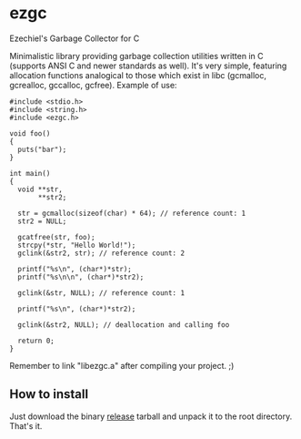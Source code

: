 # ezgc

Ezechiel's Garbage Collector for C

Minimalistic library providing garbage collection utilities written in C (supports ANSI C and newer standards as well). It's very simple, featuring allocation functions analogical to those which exist in libc (gcmalloc, gcrealloc, gccalloc, gcfree). Example of use:

```
#include <stdio.h>
#include <string.h>
#include <ezgc.h>

void foo()
{
  puts("bar");
}

int main()
{
  void **str,
       **str2;

  str = gcmalloc(sizeof(char) * 64); // reference count: 1
  str2 = NULL;

  gcatfree(str, foo);
  strcpy(*str, "Hello World!");
  gclink(&str2, str); // reference count: 2

  printf("%s\n", (char*)*str);
  printf("%s\n\n", (char*)*str2);

  gclink(&str, NULL); // reference count: 1

  printf("%s\n", (char*)*str2);

  gclink(&str2, NULL); // deallocation and calling foo
  
  return 0;
}

```

Remember to link "libezgc.a" after compiling your project. ;)

How to install
--------------

Just download the binary [release](https://github.com/unveres/ezgc/releases/latest) tarball and unpack it to the root directory.
That's it.
